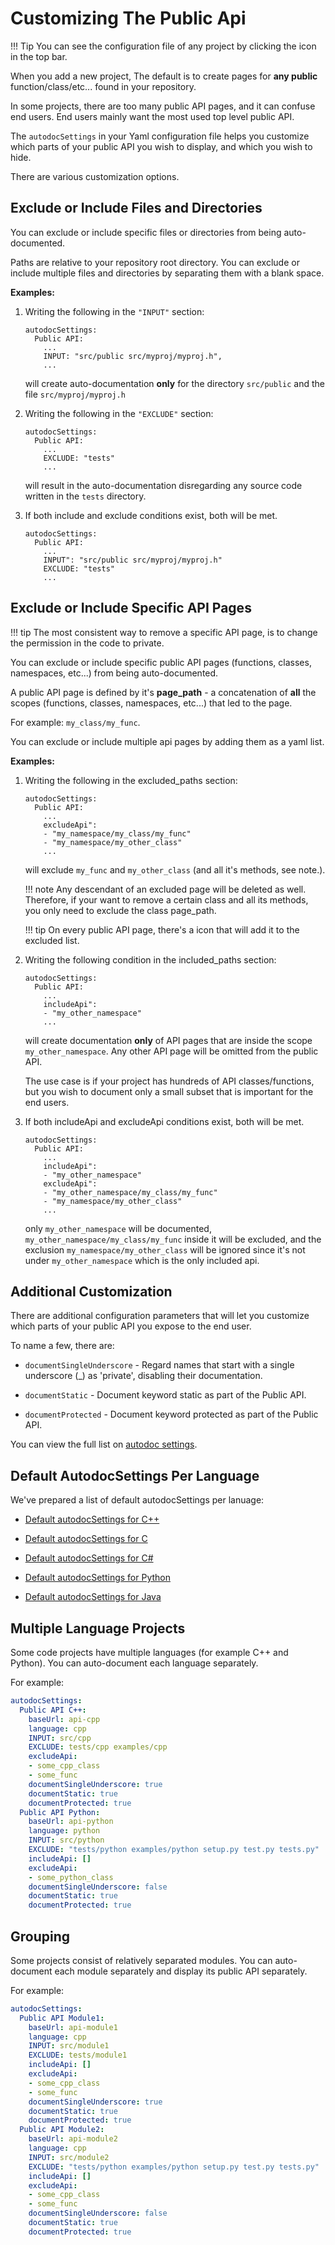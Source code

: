 Customizing The Public Api
=========================

!!! Tip
    You can see the configuration file of any project by clicking the <code><i class="fa fa-wrench"></i></code> icon in the top bar.

When you add a new project, The default is to create pages for **any public** function/class/etc... found in your repository.

In some projects, there are too many public API pages, and it can confuse end users. End users mainly want the most used top level public API.

The `autodocSettings` in your Yaml configuration file helps you customize which parts of your public API you wish to display, and which you wish to hide.

There are various customization options.

Exclude or Include Files and Directories
-------------------------------------
You can exclude or include specific files or directories from being auto-documented.

Paths are relative to your repository root directory. You can exclude or include multiple files and directories by separating them with a blank space.

**Examples:**

1.  Writing the following in the `"INPUT"` section:

        autodocSettings:
          Public API:
            ...
            INPUT: "src/public src/myproj/myproj.h",
            ...

    will create auto-documentation **only** for the directory `src/public` and the file `src/myproj/myproj.h`
    

2.  Writing the following in the `"EXCLUDE"` section:

        autodocSettings:
          Public API:
            ...
            EXCLUDE: "tests"
            ...

    will result in the auto-documentation disregarding any source code written in the `tests` directory.
    
3.  If both include and exclude conditions exist, both will be met.

        autodocSettings:
          Public API:
            ...
            INPUT": "src/public src/myproj/myproj.h"
            EXCLUDE: "tests"
            ...

Exclude or Include Specific API Pages
-------------------------------------

!!! tip
    The most consistent way to remove a specific API page, is to change the permission in the code to private.
    
You can exclude or include specific public API pages (functions, classes, namespaces, etc...) from being auto-documented.

A public API page is defined by it's **page_path** - a concatenation of **all** the scopes (functions, classes, namespaces, etc...) that led to the page. 

For example: `my_class/my_func`.

You can exclude or include multiple api pages by adding them as a yaml list. 

**Examples:**

1.  Writing the following in the excluded_paths section:

        autodocSettings:
          Public API:
            ...
            excludeApi":
            - "my_namespace/my_class/my_func"
            - "my_namespace/my_other_class"
            ...

    will exclude `my_func` and `my_other_class` (and all it's methods, see note.).

    !!! note
        Any descendant of an excluded page will be deleted as well. Therefore, if your want to remove a certain class and all its methods, you only need to exclude the class page_path.

    !!! tip
        On every public API page, there's a <code><i class="fa fa-trash-o"></i></code> icon that will add it to the excluded list.


2.  Writing the following condition in the included_paths section:

        autodocSettings:
          Public API:
            ...
            includeApi":
            - "my_other_namespace"
            ...

    will create documentation **only** of API pages that are inside the scope `my_other_namespace`. Any other API page will be omitted from the public API.
    
    The use case is if your project has hundreds of API classes/functions, but you wish to document only a small subset that is important for the end users.

3.  If both includeApi and excludeApi conditions exist, both will be met.

        autodocSettings:
          Public API:
            ...
            includeApi":
            - "my_other_namespace"
            excludeApi":
            - "my_other_namespace/my_class/my_func"
            - "my_namespace/my_other_class"
            ...
    
    only `my_other_namespace` will be documented, `my_other_namespace/my_class/my_func` inside it will be excluded, and the exclusion `my_namespace/my_other_class` will be ignored since it's not under `my_other_namespace` which is the only included api. 
    

Additional Customization
------------------------

There are additional configuration parameters that will let you customize which parts of your public API you expose to the end user.
 
To name a few, there are:

*   `documentSingleUnderscore` - Regard names that start with a single underscore (_) as 'private', disabling their documentation.

*   `documentStatic` - Document keyword static as part of the Public API.

*   `documentProtected` - Document keyword protected as part of the Public API.

You can view the full list on [autodoc settings](https://help.doxiz.com/master/autodoc-settings).

Default AutodocSettings Per Language
------------------------------------

We've prepared a list of default autodocSettings per lanuage:

- [Default autodocSettings for C++](https://help.doxiz.com/master/autodoc-settings/#default-configurations-for-c_1)

- [Default autodocSettings for C](https://help.doxiz.com/master/autodoc-settings/#default-configurations-for-c)

- [Default autodocSettings for C#](https://help.doxiz.com/master/autodoc-settings/#default-configurations-for-c_2)

- [Default autodocSettings for Python](https://help.doxiz.com/master/autodoc-settings/#default-configurations-for-python)

- [Default autodocSettings for Java](https://help.doxiz.com/master/autodoc-settings/#default-configurations-for-java)


Multiple Language Projects
--------------------------

Some code projects have multiple languages (for example C++ and Python). You can auto-document each language separately.

For example:

```yaml
autodocSettings:
  Public API C++:
    baseUrl: api-cpp
    language: cpp
    INPUT: src/cpp
    EXCLUDE: tests/cpp examples/cpp
    excludeApi:
    - some_cpp_class
    - some_func
    documentSingleUnderscore: true
    documentStatic: true
    documentProtected: true
  Public API Python:
    baseUrl: api-python
    language: python
    INPUT: src/python
    EXCLUDE: "tests/python examples/python setup.py test.py tests.py"
    includeApi: []
    excludeApi:
    - some_python_class
    documentSingleUnderscore: false
    documentStatic: true
    documentProtected: true
```

Grouping
--------

Some projects consist of relatively separated modules. You can auto-document each module separately and display its public API separately.

For example:

```yaml
autodocSettings:
  Public API Module1:
    baseUrl: api-module1
    language: cpp
    INPUT: src/module1
    EXCLUDE: tests/module1
    includeApi: []
    excludeApi:
    - some_cpp_class
    - some_func
    documentSingleUnderscore: true
    documentStatic: true
    documentProtected: true
  Public API Module2:
    baseUrl: api-module2
    language: cpp
    INPUT: src/module2
    EXCLUDE: "tests/python examples/python setup.py test.py tests.py"
    includeApi: []
    excludeApi:
    - some_cpp_class
    - some_func
    documentSingleUnderscore: false
    documentStatic: true
    documentProtected: true
```
